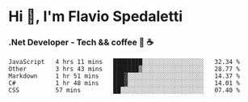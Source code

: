 # Hi 👋, I'm Flavio Spedaletti
### .Net Developer - Tech && coffee 🤖 ☕

<!--START_SECTION:waka-->
```text
JavaScript   4 hrs 11 mins   ████████░░░░░░░░░░░░░░░░░   32.34 % 
Other        3 hrs 43 mins   ███████▒░░░░░░░░░░░░░░░░░   28.77 % 
Markdown     1 hr 51 mins    ███▓░░░░░░░░░░░░░░░░░░░░░   14.37 % 
C#           1 hr 48 mins    ███▓░░░░░░░░░░░░░░░░░░░░░   14.01 % 
CSS          57 mins         ██░░░░░░░░░░░░░░░░░░░░░░░   07.40 % 
```
<!--END_SECTION:waka-->

<!--
[![Top Langs](https://github-readme-stats.vercel.app/api/top-langs/?username=flaviospedaletti&layout=compact&theme=radical)](https://github.com/anuraghazra/github-readme-stats)
-->

<!--
**FlavioSpedaletti/FlavioSpedaletti** is a ✨ _special_ ✨ repository because its `README.md` (this file) appears on your GitHub profile.

Here are some ideas to get you started:

- 🔭 I’m currently working on ...
- 🌱 I’m currently learning ...
- 👯 I’m looking to collaborate on ...
- 🤔 I’m looking for help with ...
- 💬 Ask me about ...
- 📫 How to reach me: ...
- 😄 Pronouns: ...
- ⚡ Fun fact: ...
-->

